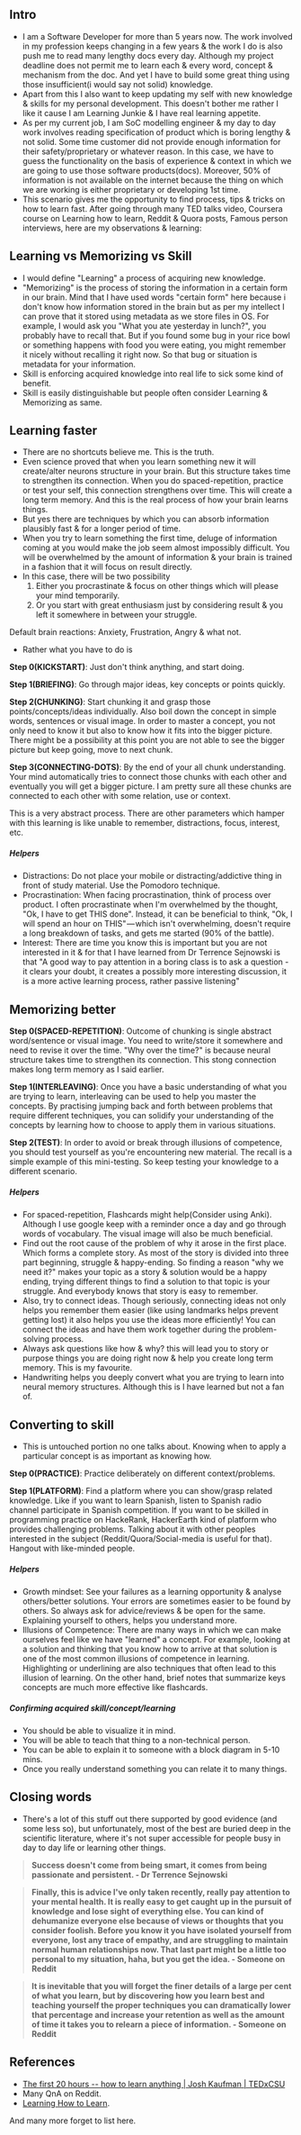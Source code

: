 ## Intro
- I am a Software Developer for more than 5 years now. The work involved in my profession keeps changing in a few years & the work I do is also push me to read many lengthy docs every day. Although my project deadline does not permit me to learn each & every word, concept & mechanism from the doc. And yet I have to build some great thing using those insufficient(i would say not solid) knowledge.
- Apart from this I also want to keep updating my self with new knowledge & skills for my personal development. This doesn't bother me rather I like it cause I am Learning Junkie & I have real learning appetite.
- As per my current job, I am SoC modelling engineer & my day to day work involves reading specification of product which is boring lengthy & not solid. Some time customer did not provide enough information for their safety/proprietary or whatever reason. In this case, we have to guess the functionality on the basis of experience & context in which we are going to use those software products(docs). Moreover, 50% of information is not available on the internet because the thing on which we are working is either proprietary or developing 1st time.
- This scenario gives me the opportunity to find process, tips & tricks on how to learn fast. After going through many TED talks video, Coursera course on Learning how to learn, Reddit & Quora posts, Famous person interviews, here are my observations & learning:

## Learning vs Memorizing vs Skill
- I would define "Learning" a process of acquiring new knowledge.
- "Memorizing" is the process of storing the information in a certain form in our brain. Mind that I have used words "certain form" here because i don't know how information stored in the brain but as per my intellect I can prove that it stored using metadata as we store files in OS. For example, I would ask you "What you ate yesterday in lunch?", you probably have to recall that. But if you found some bug in your rice bowl or something happens with food you were eating, you might remember it nicely without recalling it right now. So that bug or situation is metadata for your information.
- Skill is enforcing acquired knowledge into real life to sick some kind of benefit. 
- Skill is easily distinguishable but people often consider Learning & Memorizing as same.


## Learning faster
- There are no shortcuts believe me. This is the truth.
- Even science proved that when you learn something new it will create/alter neurons structure in your brain. But this structure takes time to strengthen its connection. When you do spaced-repetition, practice or test your self, this connection strengthens over time. This will create a long term memory. And this is the real process of how your brain learns things.
- But yes there are techniques by which you can absorb information plausibly fast & for a longer period of time.
- When you try to learn something the first time, deluge of information coming at you would make the job seem almost impossibly difficult. You will be overwhelmed by the amount of information & your brain is trained in a fashion that it will focus on result directly. 
- In this case, there will be two possibility
  1. Either you procrastinate & focus on other things which will please your mind temporarily.
  2. Or you start with great enthusiasm just by considering result & you left it somewhere in between your struggle.

Default brain reactions: Anxiety, Frustration, Angry & what not.

- Rather what you have to do is 

**Step 0(KICKSTART)**: Just don't think anything, and start doing.

**Step 1(BRIEFING)**: Go through major ideas, key concepts or points quickly. 

**Step 2(CHUNKING)**: Start chunking it and grasp those points/concepts/ideas individually. Also boil down the concept in simple words, sentences or visual image. In order to master a concept, you not only need to know it but also to know how it fits into the bigger picture. There might be a possibility at this point you are not able to see the bigger picture but keep going, move to next chunk.

**Step 3(CONNECTING-DOTS)**: By the end of your all chunk understanding. Your mind automatically tries to connect those chunks with each other and eventually you will get a bigger picture. I am pretty sure all these chunks are connected to each other with some relation, use or context.

This is a very abstract process. There are other parameters which hamper with this learning is like unable to remember, distractions, focus, interest, etc. 

##### Helpers
- Distractions: Do not place your mobile or distracting/addictive thing in front of study material. Use the Pomodoro technique. 
- Procrastination: When facing procrastination, think of process over product. I often procrastinate when I'm overwhelmed by the thought, "Ok, I have to get THIS done". Instead, it can be beneficial to think, "Ok, I will spend an hour on THIS" — which isn't overwhelming, doesn't require a long breakdown of tasks, and gets me started (90% of the battle).
- Interest: There are time you know this is important but you are not interested in it &  for that I have learned from Dr Terrence Sejnowski is that "A good way to pay attention in a boring class is to ask a question - it clears your doubt, it creates a possibly more interesting discussion, it is a more active learning process, rather passive listening"

## Memorizing better

**Step 0(SPACED-REPETITION)**: Outcome of chunking is single abstract word/sentence or visual image. You need to write/store it somewhere and need to revise it over the time. "Why over the time?" is because neural structure takes time to strengthen its connection. This stong connection makes long term memory as I said earlier.

**Step 1(INTERLEAVING)**: Once you have a basic understanding of what you are trying to learn, interleaving can be used to help you master the concepts. By practising jumping back and forth between problems that require different techniques, you can solidify your understanding of the concepts by learning how to choose to apply them in various situations. 

**Step 2(TEST)**: In order to avoid or break through illusions of competence, you should test yourself as you're encountering new material. The recall is a simple example of this mini-testing. So keep testing your knowledge to a different scenario.

##### Helpers
- For spaced-repetition, Flashcards might help(Consider using Anki). Although I use google keep with a reminder once a day and go through words of vocabulary. The visual image will also be much beneficial. 
- Find out the root cause of the problem of why it arose in the first place. Which forms a complete story. As most of the story is divided into three part beginning, struggle & happy-ending. So finding a reason "why we need it?" makes your topic as a story & solution would be a happy ending, trying different things to find a solution to that topic is your struggle. And everybody knows that story is easy to remember.
- Also, try to connect ideas. Though seriously, connecting ideas not only helps you remember them easier (like using landmarks helps prevent getting lost) it also helps you use the ideas more efficiently! You can connect the ideas and have them work together during the problem-solving process.
- Always ask questions like how & why? this will lead you to story or purpose things you are doing right now & help you create long term memory. This is my favourite.
- Handwriting helps you deeply convert what you are trying to learn into neural memory structures. Although this is I have learned but not a fan of.




## Converting to skill
- This is untouched portion no one talks about. Knowing when to apply a particular concept is as important as knowing how.

**Step 0(PRACTICE)**: Practice deliberately on different context/problems.

**Step 1(PLATFORM)**: Find a platform where you can show/grasp related knowledge. Like if you want to learn Spanish, listen to Spanish radio channel participate in Spanish competition. If you want to be skilled in programming practice on HackeRank, HackerEarth kind of platform who provides challenging problems. Talking about it with other peoples interested in the subject (Reddit/Quora/Social-media is useful for that). Hangout with like-minded people.

##### Helpers
- Growth mindset: See your failures as a learning opportunity & analyse others/better solutions. Your errors are sometimes easier to be found by others. So always ask for advice/reviews & be open for the same. Explaining yourself to others, helps you understand more. 
- Illusions of Competence: There are many ways in which we can make ourselves feel like we have "learned" a concept. For example, looking at a solution and thinking that you know how to arrive at that solution is one of the most common illusions of competence in learning. Highlighting or underlining are also techniques that often lead to this illusion of learning. On the other hand, brief notes that summarize keys concepts are much more effective like flashcards. 

##### Confirming acquired skill/concept/learning
- You should be able to visualize it in mind.
- You will be able to teach that thing to a non-technical person.
- You can be able to explain it to someone with a block diagram in 5-10 mins.
- Once you really understand something you can relate it to many things.

## Closing words
- There's a lot of this stuff out there supported by good evidence (and some less so), but unfortunately, most of the best are buried deep in the scientific literature, where it's not super accessible for people busy in day to day life or learning other things.

> **Success doesn't come from being smart, it comes from being passionate and persistent. - Dr Terrence Sejnowski**

> **Finally, this is advice I've only taken recently, really pay attention to your mental health. It is really easy to get caught up in the pursuit of knowledge and lose sight of everything else. You can kind of dehumanize everyone else because of views or thoughts that you consider foolish. Before you know it you have isolated yourself from everyone, lost any trace of empathy, and are struggling to maintain normal human relationships now. That last part might be a little too personal to my situation, haha, but you get the idea. - Someone on Reddit**

> **It is inevitable that you will forget the finer details of a large per cent of what you learn, but by discovering how you learn best and teaching yourself the proper techniques you can dramatically lower that percentage and increase your retention as well as the amount of time it takes you to relearn a piece of information. - Someone on Reddit**

## References
- [The first 20 hours -- how to learn anything | Josh Kaufman | TEDxCSU](https://www.youtube.com/watch?v=5MgBikgcWnY&index=4&list=WL)
- Many QnA on Reddit.
- [Learning How to Learn](https://www.coursera.org/learn/learning-how-to-learn).

And many more forget to list here.
